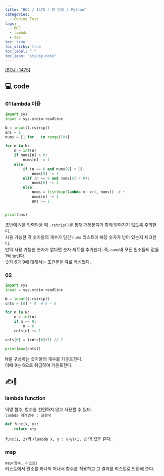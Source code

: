 ```yaml
---
title: "BOJ / 1475 / 방 번호 / Python"
categories:
  - Coding_Test 
tags:
  - BOJ
  - lambda
  - map
toc: true
toc_sticky: true
toc_label: " "
toc_icon: "sticky-note"
---
```

   
[[BOJ : 1475]](https://www.acmicpc.net/problem/1475)

## 💻 code

### 01 lambda 이용
```python
import sys
input = sys.stdin.readline

N = input().rstrip()
ans = 1
nums = [1 for _ in range(10)]

for n in N:
    n = int(n)
    if nums[n] > 0:
        nums[n] -= 1
    else:
        if (n == 6 and nums[9] > 0):
            nums[9] -= 1
        elif (n == 9 and nums[6] > 0):
            nums[6] -= 1
        else:
            nums = list(map(lambda x: x+1, nums))  # *
            nums[n] -= 1
            ans += 1


print(ans)
```
초반에 N을 입력받을 때 `.rstrip()`을 통해 개행문자가 함께 받아지지 않도록 주의한다.  
사용 가능한 각 숫자들의 개수가 담긴 `nums` 리스트에 해당 숫자가 남아 있는지 체크한다.  
만약 사용 가능한 숫자가 없다면 숫자 세트를 추가한다. 즉, `nums`내 모든 원소들의 값을 1씩 늘린다.     
숫자 6과 9에 대해서는 조건문을 따로 작성했다.  


### 02
```python
import sys
input = sys.stdin.readline

N = input().rstrip()
cnts = [0] * 9  # 0 ~ 8

for n in N:
    n = int(n)
    if n == 9:
        n = 6
    cnts[n] += 1

cnts[6] = (cnts[6]+1) // 2

print(max(cnts))
```
N을 구성하는 숫자들의 개수를 카운트한다.  
이때 9는 6으로 취급하여 카운트한다.  


## ✍️👀 
### lambda function
익명 함수, 함수를 선언하지 않고 사용할 수 있다.  
`lambda 매개변수 : 표현식`

```python
def func(x, y):
    return x+y
```
`func(1, 2)`와 `(lambda x, y : x+y)(1, 2)`의 값은 같다.


### map
`map(함수, 리스트)`  
리스트에서 원소를 하나씩 꺼내서 함수를 적용하고 그 결과를 리스트로 반환해 준다.  